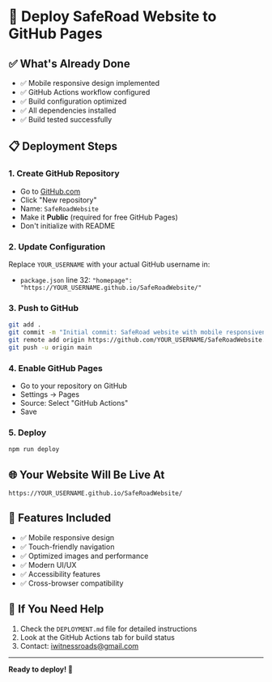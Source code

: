 # 🚀 Deploy SafeRoad Website to GitHub Pages

## ✅ What's Already Done

- ✅ Mobile responsive design implemented
- ✅ GitHub Actions workflow configured
- ✅ Build configuration optimized
- ✅ All dependencies installed
- ✅ Build tested successfully

## 📋 Deployment Steps

### 1. Create GitHub Repository
- Go to [GitHub.com](https://github.com)
- Click "New repository"
- Name: `SafeRoadWebsite`
- Make it **Public** (required for free GitHub Pages)
- Don't initialize with README

### 2. Update Configuration
Replace `YOUR_USERNAME` with your actual GitHub username in:
- `package.json` line 32: `"homepage": "https://YOUR_USERNAME.github.io/SafeRoadWebsite/"`

### 3. Push to GitHub
```bash
git add .
git commit -m "Initial commit: SafeRoad website with mobile responsiveness"
git remote add origin https://github.com/YOUR_USERNAME/SafeRoadWebsite.git
git push -u origin main
```

### 4. Enable GitHub Pages
- Go to your repository on GitHub
- Settings → Pages
- Source: Select "GitHub Actions"
- Save

### 5. Deploy
```bash
npm run deploy
```

## 🌐 Your Website Will Be Live At
`https://YOUR_USERNAME.github.io/SafeRoadWebsite/`

## 📱 Features Included
- ✅ Mobile responsive design
- ✅ Touch-friendly navigation
- ✅ Optimized images and performance
- ✅ Modern UI/UX
- ✅ Accessibility features
- ✅ Cross-browser compatibility

## 🔧 If You Need Help
1. Check the `DEPLOYMENT.md` file for detailed instructions
2. Look at the GitHub Actions tab for build status
3. Contact: iwitnessroads@gmail.com

---

**Ready to deploy! 🎉** 